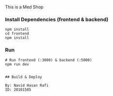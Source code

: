 This is a Med Shop

### Install Dependencies (frontend & backend)

```
npm install
cd frontend
npm install
```

### Run

```
# Run frontend (:3000) & backend (:5000)
npm run dev


## Build & Deploy

By: Navid Hasan Rafi
ID: 20101585
```
